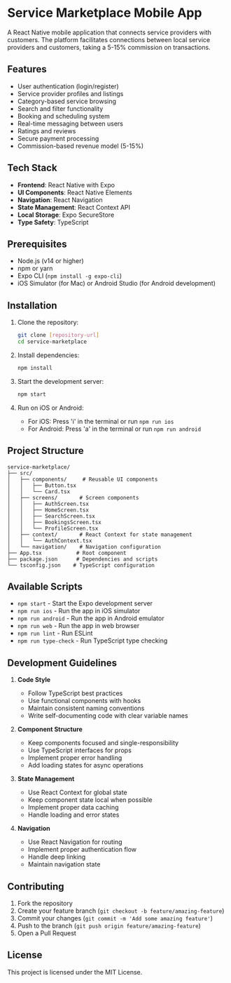 # Service Marketplace Mobile App

A React Native mobile application that connects service providers with customers. The platform facilitates connections between local service providers and customers, taking a 5-15% commission on transactions.

## Features

- User authentication (login/register)
- Service provider profiles and listings
- Category-based service browsing
- Search and filter functionality
- Booking and scheduling system
- Real-time messaging between users
- Ratings and reviews
- Secure payment processing
- Commission-based revenue model (5-15%)

## Tech Stack

- **Frontend**: React Native with Expo
- **UI Components**: React Native Elements
- **Navigation**: React Navigation
- **State Management**: React Context API
- **Local Storage**: Expo SecureStore
- **Type Safety**: TypeScript

## Prerequisites

- Node.js (v14 or higher)
- npm or yarn
- Expo CLI (`npm install -g expo-cli`)
- iOS Simulator (for Mac) or Android Studio (for Android development)

## Installation

1. Clone the repository:
   ```bash
   git clone [repository-url]
   cd service-marketplace
   ```

2. Install dependencies:
   ```bash
   npm install
   ```

3. Start the development server:
   ```bash
   npm start
   ```

4. Run on iOS or Android:
   - For iOS: Press 'i' in the terminal or run `npm run ios`
   - For Android: Press 'a' in the terminal or run `npm run android`

## Project Structure

```
service-marketplace/
├── src/
│   ├── components/     # Reusable UI components
│   │   ├── Button.tsx
│   │   └── Card.tsx
│   ├── screens/       # Screen components
│   │   ├── AuthScreen.tsx
│   │   ├── HomeScreen.tsx
│   │   ├── SearchScreen.tsx
│   │   ├── BookingsScreen.tsx
│   │   └── ProfileScreen.tsx
│   ├── context/       # React Context for state management
│   │   └── AuthContext.tsx
│   └── navigation/    # Navigation configuration
├── App.tsx           # Root component
├── package.json      # Dependencies and scripts
└── tsconfig.json    # TypeScript configuration
```

## Available Scripts

- `npm start` - Start the Expo development server
- `npm run ios` - Run the app in iOS simulator
- `npm run android` - Run the app in Android emulator
- `npm run web` - Run the app in web browser
- `npm run lint` - Run ESLint
- `npm run type-check` - Run TypeScript type checking

## Development Guidelines

1. **Code Style**
   - Follow TypeScript best practices
   - Use functional components with hooks
   - Maintain consistent naming conventions
   - Write self-documenting code with clear variable names

2. **Component Structure**
   - Keep components focused and single-responsibility
   - Use TypeScript interfaces for props
   - Implement proper error handling
   - Add loading states for async operations

3. **State Management**
   - Use React Context for global state
   - Keep component state local when possible
   - Implement proper data caching
   - Handle loading and error states

4. **Navigation**
   - Use React Navigation for routing
   - Implement proper authentication flow
   - Handle deep linking
   - Maintain navigation state

## Contributing

1. Fork the repository
2. Create your feature branch (`git checkout -b feature/amazing-feature`)
3. Commit your changes (`git commit -m 'Add some amazing feature'`)
4. Push to the branch (`git push origin feature/amazing-feature`)
5. Open a Pull Request

## License

This project is licensed under the MIT License.

